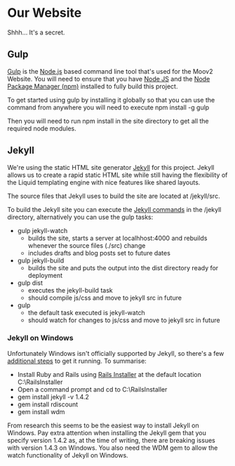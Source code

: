 # Our Website

Shhh... It's a secret.

## Gulp

[Gulp](http://gulpjs.com/) is the [Node.js](http://nodejs.org/) based command line tool that's used for the Moov2 Website. You will need to ensure that you have [Node JS](http://nodejs.org/download/) and the [Node Package Manager (npm)](https://www.npmjs.org/) installed to fully build this project.

To get started using gulp by installing it globally so that you can use the command from anywhere you will need to execute npm install -g gulp

Then you will need to run npm install in the site directory to get all the required node modules.

## Jekyll

We're using the static HTML site generator [Jekyll](http://jekyllrb.com/) for this project. Jekyll allows us to create a rapid static HTML site while still having the flexibility of the Liquid templating engine with nice features like shared layouts.

The source files that Jekyll uses to build the site are located at /jekyll/src.

To build the Jekyll site you can execute the [Jekyll commands](http://jekyllrb.com/docs/usage/) in the /jekyll directory, alternatively you can use the gulp tasks: 

*	gulp jekyll-watch
	-	builds the site, starts a server at localhhost:4000 and rebuilds whenever the source files (./src) change
	-	includes drafts and blog posts set to future dates
*	gulp jekyll-build
	-	builds the site and puts the output into the dist directory ready for deployment
*	gulp dist
	-	executes the jekyll-build task
	-	should compile js/css and move to jekyll src in future
*	gulp
	-	the default task executed is jekyll-watch
	-	should watch for changes to js/css and move to jekyll src in future

### Jekyll on Windows

Unfortunately Windows isn't officially supported by Jekyll, so there's a few [additional steps](http://chrismeserole.com/coding/install-ruby-rails-jekyll-on-windows/) to get it running. To summarise:

*	Install Ruby and Rails using [Rails Installer](http://railsinstaller.org/) at the default location C:\RailsInstaller
*	Open a command prompt and cd to C:\RailsInstaller
*	gem install jekyll -v 1.4.2
*	gem install rdiscount
*	gem install wdm

From research this seems to be the easiest way to install Jekyll on Windows. Pay extra attention when installing the Jekyll gem that you specify version 1.4.2 as, at the time of writing, there are breaking issues with version 1.4.3 on Windows. You also need the WDM gem to allow the watch functionality of Jekyll on Windows.

